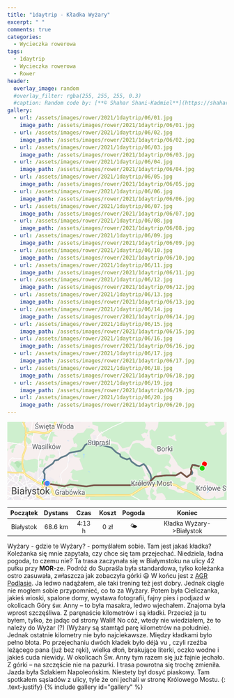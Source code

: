 ```yaml
---
title: "1daytrip - Kładka Wyżary"
excerpt: " "
comments: true
categories:
  - Wycieczka rowerowa
tags:
  - 1daytrip
  - Wycieczka rowerowa
  - Rower
header:
  overlay_image: random
  #overlay_filter: rgba(255, 255, 255, 0.3)
  #caption: Random code by: [**© Shahar Shani-Kadmiel**](https://shaharkadmiel.github.io)"
gallery:
  - url: /assets/images/rower/2021/1daytrip/06/01.jpg
    image_path: /assets/images/rower/2021/1daytrip/06/01.jpg
  - url: /assets/images/rower/2021/1daytrip/06/02.jpg
    image_path: /assets/images/rower/2021/1daytrip/06/02.jpg
  - url: /assets/images/rower/2021/1daytrip/06/03.jpg
    image_path: /assets/images/rower/2021/1daytrip/06/03.jpg
  - url: /assets/images/rower/2021/1daytrip/06/04.jpg
    image_path: /assets/images/rower/2021/1daytrip/06/04.jpg
  - url: /assets/images/rower/2021/1daytrip/06/05.jpg
    image_path: /assets/images/rower/2021/1daytrip/06/05.jpg
  - url: /assets/images/rower/2021/1daytrip/06/06.jpg
    image_path: /assets/images/rower/2021/1daytrip/06/06.jpg
  - url: /assets/images/rower/2021/1daytrip/06/07.jpg
    image_path: /assets/images/rower/2021/1daytrip/06/07.jpg
  - url: /assets/images/rower/2021/1daytrip/06/08.jpg
    image_path: /assets/images/rower/2021/1daytrip/06/08.jpg
  - url: /assets/images/rower/2021/1daytrip/06/09.jpg
    image_path: /assets/images/rower/2021/1daytrip/06/09.jpg
  - url: /assets/images/rower/2021/1daytrip/06/10.jpg
    image_path: /assets/images/rower/2021/1daytrip/06/10.jpg
  - url: /assets/images/rower/2021/1daytrip/06/11.jpg
    image_path: /assets/images/rower/2021/1daytrip/06/11.jpg
  - url: /assets/images/rower/2021/1daytrip/06/12.jpg
    image_path: /assets/images/rower/2021/1daytrip/06/12.jpg
  - url: /assets/images/rower/2021/1daytrip/06/13.jpg
    image_path: /assets/images/rower/2021/1daytrip/06/13.jpg
  - url: /assets/images/rower/2021/1daytrip/06/14.jpg
    image_path: /assets/images/rower/2021/1daytrip/06/14.jpg
  - url: /assets/images/rower/2021/1daytrip/06/15.jpg
    image_path: /assets/images/rower/2021/1daytrip/06/15.jpg
  - url: /assets/images/rower/2021/1daytrip/06/16.jpg
    image_path: /assets/images/rower/2021/1daytrip/06/16.jpg
  - url: /assets/images/rower/2021/1daytrip/06/17.jpg
    image_path: /assets/images/rower/2021/1daytrip/06/17.jpg
  - url: /assets/images/rower/2021/1daytrip/06/18.jpg
    image_path: /assets/images/rower/2021/1daytrip/06/18.jpg
  - url: /assets/images/rower/2021/1daytrip/06/19.jpg
    image_path: /assets/images/rower/2021/1daytrip/06/19.jpg
  - url: /assets/images/rower/2021/1daytrip/06/20.jpg
    image_path: /assets/images/rower/2021/1daytrip/06/20.jpg
---
```

![mapka](/assets/images/rower/2021/1daytrip/06/mapka.png)

|Początek|Dystans|Czas|Koszt|Pogoda|Koniec|
|:---:|:---:|:---:|:---:|:---:|:---:|
|Białystok|68.6 km|4:13 h|0 zł|🌤️|Kładka Wyżary->Białystok|

Wyżary - gdzie te Wyżary? - pomyślałem sobie. Tam jest jakaś kładka? Koleżanka się mnie zapytała, czy chce się tam przejechać. Niedziela, ładna pogoda, to czemu nie? Ta trasa zaczynała się w Białymstoku na ulicy 42 pułku przy **MOR**-ze. Podróż do Supraśla była standardowa, tylko koleżanka ostro zasuwała, zwłaszcza jak zobaczyła górki :smiley: W końcu jest z [AGR Podlasie](https://www.facebook.com/bialystok.druzyna.rowerowa/). Ja ledwo nadążałem, ale taki trening też jest dobry. Jednak ciągle nie mogłem sobie przypomnieć, co to za Wyżary. Potem była Cieliczanka, jakieś wioski, spalone domy, wystawa fotografii, fajny pies i podjazd w okolicach Góry św. Anny – to była masakra, ledwo wjechałem. Znajoma była wprost szczęśliwa. Z paręnaście kilometrów i są kładki. Przecież ja tu byłem, tylko, że jadąc od strony Walił! No cóż, wtedy nie wiedziałem, że to należy do Wyżar (?) (Wyżary są stamtąd parę kilometrów na południe). Jednak ostatnie kilometry nie było najciekawsze. Między kładkami było pełno błota. Po przejechaniu dwóch kładek było déjà vu , czyli rzeźba leżącego pana (już bez ręki), wielka dłoń, brakujące literki, oczko wodne i jakieś cuda niewidy. W okolicach Św. Anny tym razem się już fajnie jechało. Z górki – na szczęście nie na pazurki. I trasa powrotna się trochę zmieniła. Jazda była Szlakiem Napoleońskim. Niestety był dosyć piaskowy. Tam spotkałem sąsiadów z ulicy, tyle że oni jechali w stronę Królowego Mostu.
{: .text-justify}
{% include gallery id="gallery" %}
